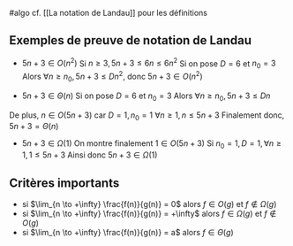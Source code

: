 #algo 
cf. [[La notation de Landau]] pour les définitions
## Exemples de preuve de notation de Landau
- $5n+3 \in O(n^2)$
Si $n \geq 3, 5n +3 \leq 6n \leq 6n^2$
Si on pose $D=6$ et $n_0=3$
Alors $\forall n \geq n_0, 5n+3 \leq Dn^2$, donc $5n+3 \in O(n^2)$

- $5n+3 \in \Theta(n)$
Si on pose $D=6$ et $n_0=3$
Alors $\forall n \geq n_0, 5n+3 \leq Dn$

De plus, $n \in O(5n+3)$ car $D=1, n_0=1$
$\forall n \geq 1, n \leq 5n+3$
Finalement donc, $5n+3 = \Theta(n)$

- $5n+3 \in \Omega(1)$
On montre finalement $1 \in O(5n+3)$
Si $n_0 =1, D=1, \forall n \geq 1, 1 \leq 5n+3$
Ainsi donc $5n+3 \in \Omega(1)$


## Critères importants
- si $\lim_{n \to +\infty} \frac{f(n)}{g(n)} = 0$ alors $f\in O(g)$ et $f \not \in \Omega(g)$
- si $\lim_{n \to +\infty} \frac{f(n)}{g(n)} = +\infty$ alors $f\in \Omega(g)$ et $f \not \in O(g)$
-  si $\lim_{n \to +\infty} \frac{f(n)}{g(n)} = a$ alors $f\in \Theta(g)$